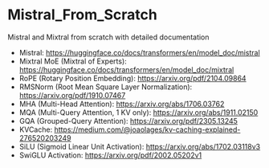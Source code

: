# Mistral_From_Scratch
Mistral and Mixtral from scratch with detailed documentation

- Mistral: https://huggingface.co/docs/transformers/en/model_doc/mistral
- Mixtral MoE (Mixtral of Experts): https://huggingface.co/docs/transformers/en/model_doc/mixtral
- RoPE (Rotary Position Embedding): https://arxiv.org/pdf/2104.09864
- RMSNorm (Root Mean Square Layer Normalization): https://arxiv.org/pdf/1910.07467
- MHA (Multi-Head Attention): https://arxiv.org/abs/1706.03762
- MQA (Multi-Query Attention, 1 KV only): https://arxiv.org/abs/1911.02150
- GQA (Grouped-Query Attention): https://arxiv.org/pdf/2305.13245
- KVCache: https://medium.com/@joaolages/kv-caching-explained-276520203249
- SiLU (Sigmoid Linear Unit Activation): https://arxiv.org/abs/1702.03118v3
- SwiGLU Activation: https://arxiv.org/pdf/2002.05202v1

